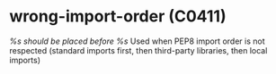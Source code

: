 # wrong-import-order (C0411)
*%s should be placed before %s* Used when PEP8 import order is not
respected (standard imports first, then third-party libraries, then
local imports)
